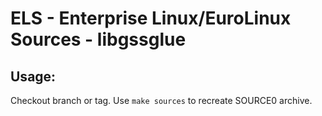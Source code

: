 # ELS - Enterprise Linux/EuroLinux Sources - libgssglue
 
## Usage:
  Checkout branch or tag. Use `make sources` to recreate  SOURCE0 archive.
